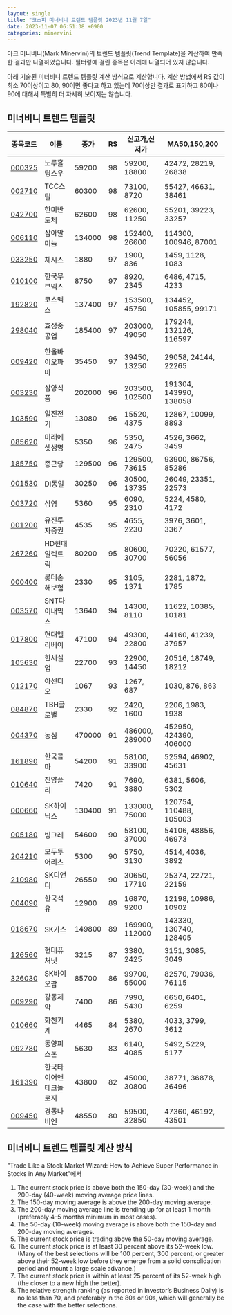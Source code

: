 ```yaml
---
layout: single
title: "코스피 미너비니 트렌드 템플릿 2023년 11월 7일"
date: 2023-11-07 06:51:38 +0900
categories: minervini
---
```

마크 미니버니(Mark Minervini)의 트렌드 템플릿(Trend Template)을 계산하여 만족한 결과만 나열하였습니다. 필터링에 걸린 종목은 아래에 나열되어 있지 않습니다.

아래 기술된 미너비니 트렌드 템플릿 계산 방식으로 계산합니다. 계산 방법에서 RS 값이 최소 70이상이고 80, 90이면 좋다고 하고 있는데 70이상만 결과로 표기하고 80이나 90에 대해서 특별히 더 자세히 보이지는 않습니다.

## 미너비니 트렌드 템플릿

|종목코드|이름|종가|RS|신고가,신저가|MA50,150,200|
|------|---|---|--|---------|------------|
|[000325](https://finance.daum.net/quotes/A000325)|노루홀딩스우|59200|98|59200, 18800|42472, 28219, 26838|
|[002710](https://finance.daum.net/quotes/A002710)|TCC스틸|60300|98|73100, 8720|55427, 46631, 38461|
|[042700](https://finance.daum.net/quotes/A042700)|한미반도체|62600|98|62600, 11250|55201, 39223, 33257|
|[006110](https://finance.daum.net/quotes/A006110)|삼아알미늄|134000|98|152400, 26600|114300, 100946, 87001|
|[033250](https://finance.daum.net/quotes/A033250)|체시스|1880|97|1900, 836|1459, 1128, 1083|
|[010100](https://finance.daum.net/quotes/A010100)|한국무브넥스|8750|97|8920, 2345|6486, 4715, 4233|
|[192820](https://finance.daum.net/quotes/A192820)|코스맥스|137400|97|153500, 45750|134452, 105855, 99171|
|[298040](https://finance.daum.net/quotes/A298040)|효성중공업|185400|97|203000, 49050|179244, 132126, 116597|
|[009420](https://finance.daum.net/quotes/A009420)|한올바이오파마|35450|97|39450, 13250|29058, 24144, 22265|
|[003230](https://finance.daum.net/quotes/A003230)|삼양식품|202000|96|203500, 102500|191304, 143990, 138058|
|[103590](https://finance.daum.net/quotes/A103590)|일진전기|13080|96|15520, 4375|12867, 10099, 8893|
|[085620](https://finance.daum.net/quotes/A085620)|미래에셋생명|5350|96|5350, 2475|4526, 3662, 3459|
|[185750](https://finance.daum.net/quotes/A185750)|종근당|129500|96|129500, 73615|93900, 86756, 85286|
|[001530](https://finance.daum.net/quotes/A001530)|DI동일|30250|96|30500, 13735|26049, 23351, 22573|
|[003720](https://finance.daum.net/quotes/A003720)|삼영|5360|95|6090, 2310|5224, 4580, 4172|
|[001200](https://finance.daum.net/quotes/A001200)|유진투자증권|4535|95|4655, 2230|3976, 3601, 3367|
|[267260](https://finance.daum.net/quotes/A267260)|HD현대일렉트릭|80200|95|80600, 30700|70220, 61577, 56056|
|[000400](https://finance.daum.net/quotes/A000400)|롯데손해보험|2330|95|3105, 1371|2281, 1872, 1785|
|[003570](https://finance.daum.net/quotes/A003570)|SNT다이내믹스|13640|94|14300, 8110|11622, 10385, 10181|
|[017800](https://finance.daum.net/quotes/A017800)|현대엘리베이|47100|94|49300, 22800|44160, 41239, 37957|
|[105630](https://finance.daum.net/quotes/A105630)|한세실업|22700|93|22900, 14450|20516, 18749, 18212|
|[012170](https://finance.daum.net/quotes/A012170)|아센디오|1067|93|1267, 687|1030, 876, 863|
|[084870](https://finance.daum.net/quotes/A084870)|TBH글로벌|2330|92|2420, 1600|2206, 1983, 1938|
|[004370](https://finance.daum.net/quotes/A004370)|농심|470000|91|486000, 289000|452950, 424390, 406000|
|[161890](https://finance.daum.net/quotes/A161890)|한국콜마|54200|91|58100, 33900|52594, 46902, 45631|
|[010640](https://finance.daum.net/quotes/A010640)|진양폴리|7420|91|7690, 3880|6381, 5606, 5302|
|[000660](https://finance.daum.net/quotes/A000660)|SK하이닉스|130400|91|133000, 75000|120754, 110488, 105003|
|[005180](https://finance.daum.net/quotes/A005180)|빙그레|54600|90|58100, 37000|54106, 48856, 46973|
|[204210](https://finance.daum.net/quotes/A204210)|모두투어리츠|5300|90|5750, 3130|4514, 4036, 3892|
|[210980](https://finance.daum.net/quotes/A210980)|SK디앤디|26550|90|30650, 17710|25374, 22721, 22159|
|[004090](https://finance.daum.net/quotes/A004090)|한국석유|12900|89|16870, 9200|12198, 10986, 10902|
|[018670](https://finance.daum.net/quotes/A018670)|SK가스|149800|89|169900, 112000|143330, 130740, 128405|
|[126560](https://finance.daum.net/quotes/A126560)|현대퓨처넷|3215|87|3380, 2425|3151, 3085, 3049|
|[326030](https://finance.daum.net/quotes/A326030)|SK바이오팜|85700|86|99700, 55000|82570, 79036, 76115|
|[009290](https://finance.daum.net/quotes/A009290)|광동제약|7400|86|7990, 5430|6650, 6401, 6259|
|[010660](https://finance.daum.net/quotes/A010660)|화천기계|4465|84|5380, 2670|4033, 3799, 3612|
|[092780](https://finance.daum.net/quotes/A092780)|동양피스톤|5630|83|6140, 4085|5492, 5229, 5177|
|[161390](https://finance.daum.net/quotes/A161390)|한국타이어앤테크놀로지|43800|82|45000, 30800|38771, 36878, 36496|
|[009450](https://finance.daum.net/quotes/A009450)|경동나비엔|48550|80|59500, 32850|47360, 46192, 43501|

## 미너비니 트렌드 템플릿 계산 방식

"Trade Like a Stock Market Wizard: How to Achieve Super Performance in Stocks in Any Market"에서

 1. The current stock price is above both the 150-day (30-week) and the 200-day (40-week) moving average price lines.
 1. The 150-day moving average is above the 200-day moving average.
 1. The 200-day moving average line is trending up for at least 1 month (preferably 4–5 months minimum in most cases).
 1. The 50-day (10-week) moving average is above both the 150-day and 200-day moving averages.
 1. The current stock price is trading above the 50-day moving average.
 1. The current stock price is at least 30 percent above its 52-week low. (Many of the best selections will be 100 percent, 300 percent, or greater above their 52-week low before they emerge from a solid consolidation period and mount a large scale advance.)
 1. The current stock price is within at least 25 percent of its 52-week high (the closer to a new high the better).
 1. The relative strength ranking (as reported in Investor’s Business Daily) is no less than 70, and preferably in the 80s or 90s, which will generally be the case with the better selections.
